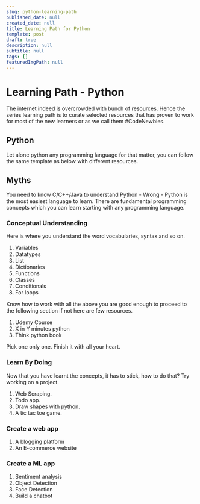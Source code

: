 ```yaml
---
slug: python-learning-path
published_date: null
created_date: null
title: Learning Path for Python
template: post
draft: true
description: null
subtitle: null
tags: []
featuredImgPath: null
---
```


# Learning Path - Python

The internet indeed is overcrowded with bunch of resources. Hence the series learning path is to curate selected resources that has proven to work for most of the new learners or as we call them #CodeNewbies.

## Python

Let alone python any programming language for that matter, you can follow the same template as below with different resources. 

## Myths
You need to know C/C++/Java to understand Python - Wrong - Python is the most easiest language to learn. There are fundamental programming concepts which you can learn starting with any programming language.

### Conceptual Understanding

Here is where you understand the word vocabularies, syntax and so on.

1. Variables
2. Datatypes
3. List
4. Dictionaries
5. Functions
6. Classes
7. Conditionals
8. For loops

Know how to work with all the above you are good enough to proceed to the following section if not here are few resources.

1. Udemy Course
2. X in Y minutes python
3. Think python book

Pick one only one. Finish it with all your heart. 

### Learn By Doing

Now that you have learnt the concepts, it has to stick, how to do that? Try working on a project.

1. Web Scraping.
2. Todo app.
3. Draw shapes with python.
4. A tic tac toe game.

### Create a web app
1. A blogging platform
2. An E-commerce website

### Create a ML app
1. Sentiment analysis
2. Object Detection
3. Face Detection
4. Build a chatbot



